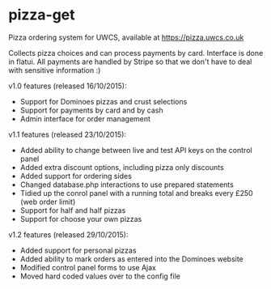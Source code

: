 # pizza-get
Pizza ordering system for UWCS, available at https://pizza.uwcs.co.uk

Collects pizza choices and can process payments by card. Interface is done in flatui. All payments are handled by Stripe so that we don't have to deal with sensitive information :)

v1.0 features (released 16/10/2015):
* Support for Dominoes pizzas and crust selections
* Support for payments by card and by cash
* Admin interface for order management

v1.1 features (released 23/10/2015):
* Added ability to change between live and test API keys on the control panel
* Added extra discount options, including pizza only discounts
* Added support for ordering sides
* Changed database.php interactions to use prepared statements
* Tidied up the conrol panel with a running total and breaks every £250 (web order limit)
* Support for half and half pizzas
* Support for choose your own pizzas

v1.2 features (released 29/10/2015):
* Added support for personal pizzas
* Added ability to mark orders as entered into the Dominoes website
* Modified control panel forms to use Ajax
* Moved hard coded values over to the config file
